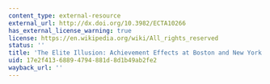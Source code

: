 ```yaml
---
content_type: external-resource
external_url: http://dx.doi.org/10.3982/ECTA10266
has_external_license_warning: true
license: https://en.wikipedia.org/wiki/All_rights_reserved
status: ''
title: 'The Elite Illusion: Achievement Effects at Boston and New York Exam Schools'
uid: 17e2f413-6889-4794-881d-8d1b49ab2fe2
wayback_url: ''
---
```

